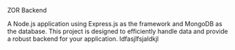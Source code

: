 ZOR Backend

A Node.js application using Express.js as the framework and MongoDB as the database. This project is designed to efficiently handle data and provide a robust backend for your application.
ldfasjlfsjaldkjl
